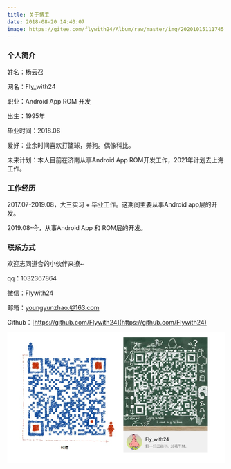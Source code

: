 ```yaml
---
title: 关于博主
date: 2018-08-20 14:40:07
image: https://gitee.com/flywith24/Album/raw/master/img/20201015111745.png
---
```


### 个人简介

姓名：杨云召

网名：Fly_with24

职业：Android App ROM 开发

出生：1995年

毕业时间：2018.06

爱好：业余时间喜欢打篮球，养狗。偶像科比。

未来计划：本人目前在济南从事Android App ROM开发工作，2021年计划去上海工作。

### 工作经历

2017.07-2019.08，大三实习 + 毕业工作。这期间主要从事Android app层的开发。

2019.08-今，从事Android App 和 ROM层的开发。

### 联系方式

欢迎志同道合的小伙伴来撩~

qq：1032367864

微信：Flywith24

邮箱：youngyunzhao.@163.com

Github：[https://github.com/Flywith24](https://github.com/Flywith24)

![联系方式](index/im.png)
